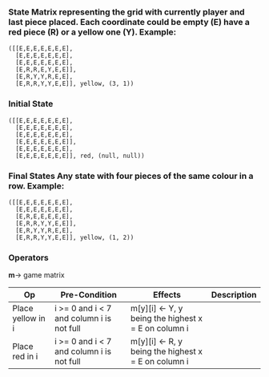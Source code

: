 ### **State** Matrix representing the grid with currently player and last piece placed. Each coordinate could be empty (E) have a red piece (R) or a yellow one (Y). Example:
    ([[E,E,E,E,E,E,E],
      [E,E,E,E,E,E,E],
      [E,E,E,E,E,E,E],
      [E,R,R,E,Y,E,E]],
      [E,R,Y,Y,R,E,E],
      [E,R,R,Y,Y,E,E]], yellow, (3, 1))

### **Initial State**
    ([[E,E,E,E,E,E,E],
      [E,E,E,E,E,E,E],
      [E,E,E,E,E,E,E],
      [E,E,E,E,E,E,E]],
      [E,E,E,E,E,E,E],
      [E,E,E,E,E,E,E]], red, (null, null))

### **Final States** Any state with four pieces of the same colour in a row. Example:
    ([[E,E,E,E,E,E,E],
      [E,E,E,E,E,E,E],
      [E,R,E,E,E,E,E],
      [E,R,R,Y,Y,E,E]],
      [E,R,Y,Y,R,E,E],
      [E,R,R,Y,Y,E,E]], yellow, (1, 2))

### **Operators**

**m**-> game matrix

Op | Pre-Condition | Effects | Description
---|---------------|---------|------------
Place yellow in i | i >= 0 and i < 7 and column i is not full | m[y][i] <- Y, y being the highest x = E  on column i
Place red in i | i >= 0 and i < 7 and column i is not full | m[y][i] <- R, y being the highest x = E  on column i
